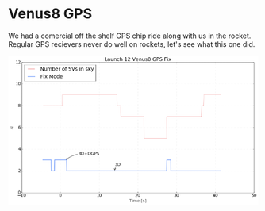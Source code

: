
# Venus8 GPS

We had a comercial off the shelf GPS chip ride along with us in the rocket. Regular GPS recievers never do well on rockets, let's see what this one did.




![png](venus8-gps_files/venus8-gps_1_0.png)



